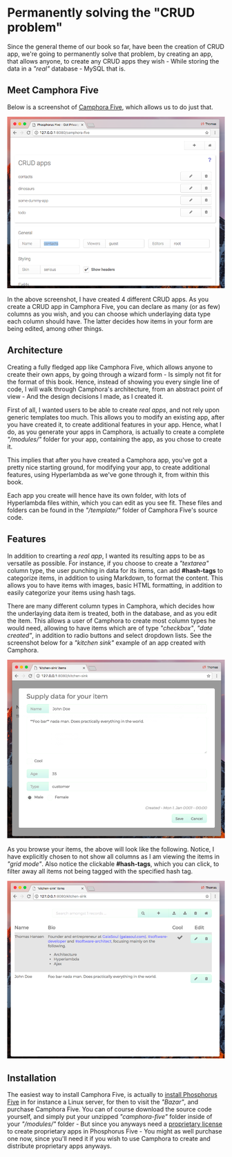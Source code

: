 # Permanently solving the "CRUD problem"

Since the general theme of our book so far, have been the creation of CRUD app, we're going to permanently solve that problem, by creating an app, that allows anyone, to create any CRUD apps they wish - While storing the data in a _"real"_ database - MySQL that is.

## Meet Camphora Five

Below is a screenshot of [Camphora Five](https://github.com/polterguy/camphora-five), which allows us to do just that.

![alt tag](screenshots/chapter-19-3.png)

In the above screenshot, I have created 4 different CRUD apps. As you create a CRUD app in Camphora Five, you can declare as many (or as few) columns as you wish, and you can choose which underlaying data type each column should have. The latter decides how items in your form are being edited, among other things.

## Architecture

Creating a fully fledged app like Camphora Five, which allows anyone to create their own apps, by going through a wizard form - Is simply not fit for the format of this book. Hence, instead of showing you every single line of code, I will walk through Camphora's architecture, from an abstract point of view - And the design decisions I made, as I created it.

First of all, I wanted users to be able to create _real apps_, and not rely upon generic templates too much. This allows you to modify an existing app, after you have created it, to create additional features in your app. Hence, what I do, as you generate your apps in Camphora, is actually to create a complete _"/modules/"_ folder for your app, containing the app, as you chose to create it.

This implies that after you have created a Camphora app, you've got a pretty nice starting ground, for modifying your app, to create additional features, using Hyperlambda as we've gone through it, from within this book.

Each app you create will hence have its own folder, with lots of Hyperlambda files within, which you can edit as you see fit. These files and folders can be found in the _"/template/"_ folder of Camphora Five's source code.

## Features

In addition to crearting a _real app_, I wanted its resulting apps to be as versatile as possible. For instance, if you choose to create a _"textarea"_ column type, the user punching in data for its items, can add __#hash-tags__ to categorize items, in addition to using Markdown, to format the content. This allows you to have items with images, basic HTML formatting, in addition to easily categorize your items using hash tags.

There are many different column types in Camphora, which decides how the underlaying data item is treated, both in the database, and as you edit the item. This allows a user of Camphora to create most column types he would need, allowing to have items which are of type _"checkbox"_, _"date created"_, in addition to radio buttons and select dropdown lists. See the screenshot below for a _"kitchen sink"_ example of an app created with Camphora.

![alt tag](screenshots/chapter-19-6.png)

As you browse your items, the above will look like the following. Notice, I have explicitly chosen to not show all columns as I am viewing the items in _"grid mode"_. Also notice the clickable __#hash-tags__, which you can click, to filter away all items not being tagged with the specified hash tag.

![alt tag](screenshots/chapter-19-7.png)

## Installation

The easiest way to install Camphora Five, is actually to [install Phosphorus Five](https://github.com/polterguy/phosphorusfive/releases) in for instance a Linux server, for then to visit the _"Bazar"_, and purchase Camphora Five. You can of course download the source code yourself, and simply put your unzipped _"camphora-five"_ folder inside of your _"/modules/"_ folder - But since you anyways need a [proprietary license](https://gaiasoul.com/license) to create proprietary apps in Phosphorus Five - You might as well purchase one now, since you'll need it if you wish to use Camphora to create and distribute proprietary apps anyways.
